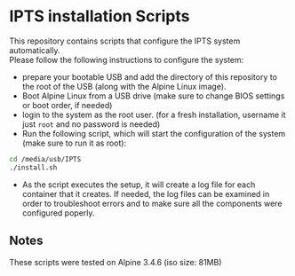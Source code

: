 # IPTS installation Scripts 
This repository contains scripts that configure the IPTS system automatically.  
Please follow the following instructions to configure the system:
* prepare your bootable USB and add the directory of this repository to the root of the USB (along with the Alpine Linux image).
* Boot Alpine Linux from a USB drive (make sure to change BIOS settings or boot order, if needed) 
* login to the system as the root user. (for a fresh installation, username it just `root` and no password is needed)
* Run the following script, which will start the configuration of the system (make sure to run it as root):
```bash
cd /media/usb/IPTS
./install.sh
```
* As the script executes the setup, it will create a log file for each container that it creates. If needed, the log files can be examined in order to troubleshoot errors and to make sure all the components were configured poperly.

## Notes
These scripts were tested on Alpine 3.4.6 (iso size: 81MB)  
